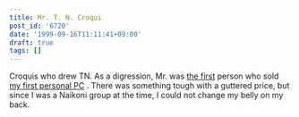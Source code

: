 ```yaml
---
title: Mr. T. N. Croqui
post_id: '6720'
date: '1999-09-16T11:11:41+09:00'
draft: true
tags: []
---
```


Croquis who drew TN. As a digression, Mr. was [the first](https://danmaq.com/pc-9821) person who sold [my first personal PC](https://danmaq.com/pc-9821) . There was something tough with a guttered price, but since I was a Naikoni group at the time, I could not change my belly on my back.

